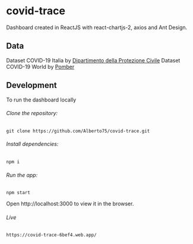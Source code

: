 # covid-trace
Dashboard created in ReactJS with react-chartjs-2, axios and Ant Design.

## Data
Dataset COVID-19 Italia by [Dipartimento della Protezione Civile](https://github.com/pcm-dpc/COVID-19)
Dataset COVID-19 World by [Pomber](https://github.com/pomber/covid19)

## Development
To run the dashboard locally

###### Clone the repository:
`git clone https://github.com/Alberto75/covid-trace.git`

###### Install dependencies:
`npm i`

###### Run the app:
`npm start`

Open http://localhost:3000 to view it in the browser.

###### Live
`https://covid-trace-6bef4.web.app/`